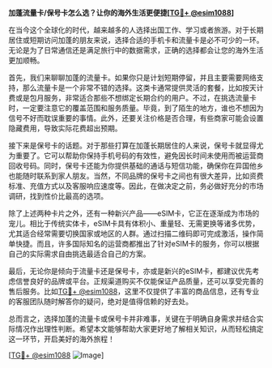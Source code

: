 **加蓬流量卡/保号卡怎么选？让你的海外生活更便捷[[TG💪+ @esim1088](https://t.me/s/esim1088)]**

在当今这个全球化的时代，越来越多的人选择出国工作、学习或者旅游。对于长期居住或短期访问加蓬的朋友来说，选择合适的手机卡和流量卡是必不可少的一环。无论是为了日常通信还是满足旅行中的数据需求，正确的选择都会让您的海外生活更加顺畅。

首先，我们来聊聊加蓬的流量卡。如果你只是计划短期停留，并且主要需要网络支持，那么流量卡是一个非常不错的选择。这类卡通常提供灵活的套餐，比如按天计费或是包月服务，非常适合那些不想绑定长期合约的用户。不过，在挑选流量卡时，一定要注意它的覆盖范围和服务质量。毕竟，到了陌生的地方，谁也不想因为信号不好而耽误重要的事情。此外，还要关注价格是否合理，有些商家可能会设置隐藏费用，导致实际花费超出预期。

接下来是保号卡的话题。对于那些打算在加蓬长期居住的人来说，保号卡就显得尤为重要了。它可以帮助你保持手机号码的有效性，避免因长时间未使用而被运营商回收号码。同时，保号卡还能为你提供基础的通话与短信功能，确保你在异国他乡也能随时联系到家人朋友。当然，不同品牌的保号卡之间也有很大差异，比如资费标准、充值方式以及客服响应速度等。因此，在做决定之前，务必做好充分的市场调研，找到性价比最高的选项。

除了上述两种卡片之外，还有一种新兴产品——eSIM卡，它正在逐渐成为市场的宠儿。相比于传统实体卡，eSIM卡具有体积小、重量轻、无需更换等诸多优势，尤其适合经常需要切换国家或地区的人群。通过扫描二维码即可完成激活，操作简单快捷。而且，许多国际知名的运营商都推出了针对eSIM卡的服务，你可以根据自己的实际需求自由挑选最适合自己的方案。

最后，无论你是倾向于流量卡还是保号卡，亦或是新兴的eSIM卡，都建议优先考虑信誉良好的品牌或平台。正规渠道购买不仅能保证产品质量，还可以享受完善的售后服务。比如[TG💪+ @esim1088](https://t.me/s/esim1088)，这里不仅提供了丰富的商品信息，还有专业的客服团队随时解答你的疑问，绝对是值得信赖的好去处。

总而言之，选择加蓬的流量卡或保号卡并非难事，关键在于明确自身需求并结合实际情况作出理性判断。希望本文能够帮助大家更好地了解相关知识，从而轻松搞定这一环节，开启美好的海外旅程！

[[TG💪+ @esim1088](https://t.me/s/esim1088) ![Image](https://i.postimg.cc/4NQfJmqS/Snipaste-2025-05-13-00-14-12.png)]